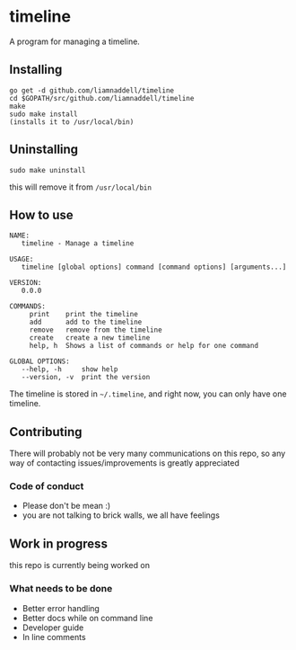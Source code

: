 # timeline

A program for managing a timeline.

## Installing

```
go get -d github.com/liamnaddell/timeline
cd $GOPATH/src/github.com/liamnaddell/timeline
make
sudo make install
(installs it to /usr/local/bin)
```
## Uninstalling

`sudo make uninstall`

this will remove it from `/usr/local/bin`

## How to use

```
NAME:
   timeline - Manage a timeline

USAGE:
   timeline [global options] command [command options] [arguments...]

VERSION:
   0.0.0

COMMANDS:
     print    print the timeline
     add      add to the timeline
     remove   remove from the timeline
     create   create a new timeline
     help, h  Shows a list of commands or help for one command

GLOBAL OPTIONS:
   --help, -h     show help
   --version, -v  print the version
```

The timeline is stored in `~/.timeline`, and right now, you can only have one timeline.

## Contributing

There will probably not be very many communications on this repo, so any way of contacting issues/improvements is greatly appreciated

### Code of conduct

* Please don't be mean :)
* you are not talking to brick walls, we all have feelings 

## Work in progress

this repo is currently being worked on

### What needs to be done

* Better error handling
* Better docs while on command line
* Developer guide
* In line comments
